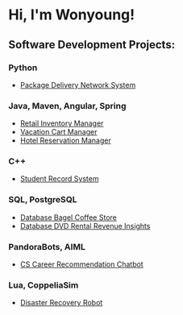 # Hi, I'm Wonyoung!

## Software Development Projects:

### Python
- [Package Delivery Network System](https://github.com/wonyoung-jang/Package-Delivery-Network-System)

### Java, Maven, Angular, Spring
- [Retail Inventory Manager](https://github.com/wonyoung-jang/Retail-Inventory-Manager)
- [Vacation Cart Manager](https://github.com/wonyoung-jang/Vacation-Cart-Manager)
- [Hotel Reservation Manager](https://github.com/wonyoung-jang/Hotel-Reservation-Manager)

### C++
- [Student Record System](https://github.com/wonyoung-jang/Student-Record-System)

### SQL, PostgreSQL
-	[Database Bagel Coffee Store](https://github.com/wonyoung-jang/Database-Bagel-Coffee-Store)
-	[Database DVD Rental Revenue Insights](https://github.com/wonyoung-jang/Database-DVD-Rental-Revenue-Insights)

### PandoraBots, AIML
-	[CS Career Recommendation Chatbot](https://github.com/wonyoung-jang/CS-Career-Recommendation-Chatbot)

### Lua, CoppeliaSim
-	[Disaster Recovery Robot](https://github.com/wonyoung-jang/Disaster-Recovery-Robot)

<!--
**wonyoung-jang/wonyoung-jang** is a ✨ _special_ ✨ repository because its `README.md` (this file) appears on your GitHub profile.

Here are some ideas to get you started:

- 🔭 I’m currently working on ...
- 🌱 I’m currently learning ...
- 👯 I’m looking to collaborate on ...
- 🤔 I’m looking for help with ...
- 💬 Ask me about ...
- 📫 How to reach me: ...
- 😄 Pronouns: ...
- ⚡ Fun fact: ...
-->
